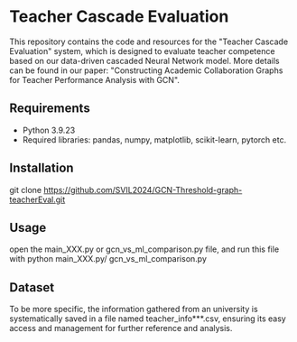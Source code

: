 # Teacher Cascade Evaluation
This repository contains the code and resources for the "Teacher Cascade Evaluation" system, which is designed to evaluate teacher competence based on our data-driven cascaded Neural Network model. More details can be found in our paper: "Constructing Academic Collaboration Graphs for Teacher Performance Analysis with GCN".

## Requirements
- Python 3.9.23
- Required libraries: pandas, numpy, matplotlib, scikit-learn, pytorch etc.

## Installation
git clone https://github.com/SVIL2024/GCN-Threshold-graph-teacherEval.git

## Usage
open the main_XXX.py or gcn_vs_ml_comparison.py file, and run this file with python main_XXX.py/ gcn_vs_ml_comparison.py

## Dataset
To be more specific, the information gathered from an university is systematically saved in a file named teacher_info***.csv, ensuring its easy access and management for further reference and analysis.

